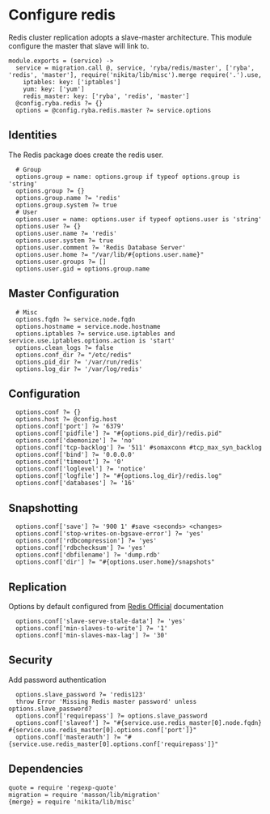 
# Configure redis

Redis cluster replication adopts a slave-master architecture. This module configure the master
that slave will link to.

    module.exports = (service) ->
      service = migration.call @, service, 'ryba/redis/master', ['ryba', 'redis', 'master'], require('nikita/lib/misc').merge require('.').use,
        iptables: key: ['iptables']
        yum: key: ['yum']
        redis_master: key: ['ryba', 'redis', 'master']
      @config.ryba.redis ?= {}
      options = @config.ryba.redis.master ?= service.options

## Identities

The Redis package does create the redis user.

      # Group
      options.group = name: options.group if typeof options.group is 'string'
      options.group ?= {}
      options.group.name ?= 'redis'
      options.group.system ?= true
      # User
      options.user = name: options.user if typeof options.user is 'string'
      options.user ?= {}
      options.user.name ?= 'redis'
      options.user.system ?= true
      options.user.comment ?= 'Redis Database Server'
      options.user.home ?= "/var/lib/#{options.user.name}"
      options.user.groups ?= []
      options.user.gid = options.group.name

## Master Configuration

      # Misc
      options.fqdn ?= service.node.fqdn
      options.hostname = service.node.hostname
      options.iptables ?= service.use.iptables and service.use.iptables.options.action is 'start'
      options.clean_logs ?= false
      options.conf_dir ?= "/etc/redis"
      options.pid_dir ?= '/var/run/redis'
      options.log_dir ?= '/var/log/redis'
      
## Configuration

      options.conf ?= {}
      options.host ?= @config.host
      options.conf['port'] ?= '6379'
      options.conf['pidfile'] ?= "#{options.pid_dir}/redis.pid"
      options.conf['daemonize'] ?= 'no'
      options.conf['tcp-backlog'] ?= '511' #somaxconn #tcp_max_syn_backlog
      options.conf['bind'] ?= '0.0.0.0'
      options.conf['timeout'] ?= '0'
      options.conf['loglevel'] ?= 'notice'
      options.conf['logfile'] ?= "#{options.log_dir}/redis.log"
      options.conf['databases'] ?= '16'
      
## Snapshotting
      
      options.conf['save'] ?= '900 1' #save <seconds> <changes>
      options.conf['stop-writes-on-bgsave-error'] ?= 'yes'
      options.conf['rdbcompression'] ?= 'yes'
      options.conf['rdbchecksum'] ?= 'yes'
      options.conf['dbfilename'] ?= 'dump.rdb'
      options.conf['dir'] ?= "#{options.user.home}/snapshots"

## Replication
Options by default configured from [Redis Official][redis-replication] documentation
      
      options.conf['slave-serve-stale-data'] ?= 'yes'
      options.conf['min-slaves-to-write'] ?= '1'
      options.conf['min-slaves-max-lag'] ?= '30'

## Security
Add password authentication
      
      options.slave_password ?= 'redis123'
      throw Error 'Missing Redis master password' unless options.slave_password?
      options.conf['requirepass'] ?= options.slave_password
      options.conf['slaveof'] ?= "#{service.use.redis_master[0].node.fqdn} #{service.use.redis_master[0].options.conf['port']}"
      options.conf['masterauth'] ?= "#{service.use.redis_master[0].options.conf['requirepass']}"

## Dependencies

    quote = require 'regexp-quote'
    migration = require 'masson/lib/migration'
    {merge} = require 'nikita/lib/misc'

[redis-replication]:https://redis.io/topics/replication

